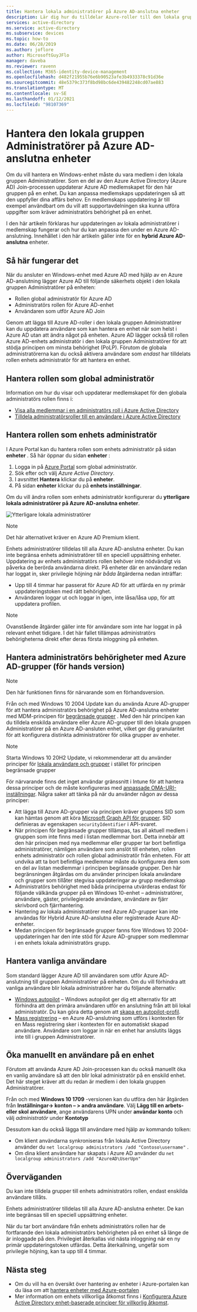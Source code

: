 ```yaml
---
title: Hantera lokala administratörer på Azure AD-anslutna enheter
description: Lär dig hur du tilldelar Azure-roller till den lokala gruppen Administratörer på en Windows-enhet.
services: active-directory
ms.service: active-directory
ms.subservice: devices
ms.topic: how-to
ms.date: 06/28/2019
ms.author: joflore
author: MicrosoftGuyJFlo
manager: daveba
ms.reviewer: ravenn
ms.collection: M365-identity-device-management
ms.openlocfilehash: d482f21955b76e6b90523afe3b4933378c91d36e
ms.sourcegitcommit: 48e5379c373f8bd98bc6de439482248cd07ae883
ms.translationtype: MT
ms.contentlocale: sv-SE
ms.lasthandoff: 01/12/2021
ms.locfileid: "98107369"
---
```

# <a name="how-to-manage-the-local-administrators-group-on-azure-ad-joined-devices"></a>Hantera den lokala gruppen Administratörer på Azure AD-anslutna enheter

Om du vill hantera en Windows-enhet måste du vara medlem i den lokala gruppen Administratörer. Som en del av den Azure Active Directory (Azure AD) Join-processen uppdaterar Azure AD medlemskapet för den här gruppen på en enhet. Du kan anpassa medlemskaps uppdateringen så att den uppfyller dina affärs behov. En medlemskaps uppdatering är till exempel användbart om du vill att supportavdelningen ska kunna utföra uppgifter som kräver administratörs behörighet på en enhet.

I den här artikeln förklaras hur uppdateringen av lokala administratörer i medlemskap fungerar och hur du kan anpassa den under en Azure AD-anslutning. Innehållet i den här artikeln gäller inte för en **hybrid Azure AD-anslutna** enheter.

## <a name="how-it-works"></a>Så här fungerar det

När du ansluter en Windows-enhet med Azure AD med hjälp av en Azure AD-anslutning lägger Azure AD till följande säkerhets objekt i den lokala gruppen Administratörer på enheten:

- Rollen global administratör för Azure AD
- Administratörs rollen för Azure AD-enhet 
- Användaren som utför Azure AD Join   

Genom att lägga till Azure AD-roller i den lokala gruppen Administratörer kan du uppdatera användare som kan hantera en enhet när som helst i Azure AD utan att ändra något på enheten. Azure AD lägger också till rollen Azure AD-enhets administratör i den lokala gruppen Administratörer för att stödja principen om minsta behörighet (PoLP). Förutom de globala administratörerna kan du också aktivera användare som *endast* har tilldelats rollen enhets administratör för att hantera en enhet. 

## <a name="manage-the-global-administrators-role"></a>Hantera rollen som global administratör

Information om hur du visar och uppdaterar medlemskapet för den globala administratörs rollen finns i:

- [Visa alla medlemmar i en administratörs roll i Azure Active Directory](../roles/manage-roles-portal.md)
- [Tilldela administratörsroller till en användare i Azure Active Directory](../fundamentals/active-directory-users-assign-role-azure-portal.md)


## <a name="manage-the-device-administrator-role"></a>Hantera rollen som enhets administratör 

I Azure Portal kan du hantera rollen som enhets administratör på sidan **enheter** . Så här öppnar du sidan **enheter** :

1. Logga in på [Azure Portal](https://portal.azure.com) som global administratör.
1. Sök efter och välj *Azure Active Directory*.
1. I avsnittet **Hantera** klickar du på **enheter**.
1. På sidan **enheter** klickar du på **enhets inställningar**.

Om du vill ändra rollen som enhets administratör konfigurerar du **ytterligare lokala administratörer på Azure AD-anslutna enheter**.  

![Ytterligare lokala administratörer](./media/assign-local-admin/10.png)

>[!NOTE]
> Det här alternativet kräver en Azure AD Premium klient. 

Enhets administratörer tilldelas till alla Azure AD-anslutna enheter. Du kan inte begränsa enhets administratörer till en speciell uppsättning enheter. Uppdatering av enhets administratörs rollen behöver inte nödvändigt vis påverka de berörda användarna direkt. På enheter där en användare redan har loggat in, sker privilegie höjning när *båda* åtgärderna nedan inträffar:

- Upp till 4 timmar har passerat för Azure AD för att utfärda en ny primär uppdateringstoken med rätt behörighet. 
- Användaren loggar ut och loggar in igen, inte låsa/låsa upp, för att uppdatera profilen.

>[!NOTE]
> Ovanstående åtgärder gäller inte för användare som inte har loggat in på relevant enhet tidigare. I det här fallet tillämpas administratörs behörigheterna direkt efter deras första inloggning på enheten. 

## <a name="manage-administrator-privileges-using-azure-ad-groups-preview"></a>Hantera administratörs behörigheter med Azure AD-grupper (för hands version)

>[!NOTE]
> Den här funktionen finns för närvarande som en förhandsversion.


Från och med Windows 10 2004 Update kan du använda Azure AD-grupper för att hantera administratörs behörighet på Azure AD-anslutna enheter med MDM-principen för [begränsade grupper](/windows/client-management/mdm/policy-csp-restrictedgroups) . Med den här principen kan du tilldela enskilda användare eller Azure AD-grupper till den lokala gruppen Administratörer på en Azure AD-ansluten enhet, vilket ger dig granularitet för att konfigurera distinkta administratörer för olika grupper av enheter. 

>[!NOTE]
> Starta Windows 10 20H2 Update, vi rekommenderar att du använder principer för [lokala användare och grupper](/windows/client-management/mdm/policy-csp-localusersandgroups) i stället för principen begränsade grupper


För närvarande finns det inget användar gränssnitt i Intune för att hantera dessa principer och de måste konfigureras med [anpassade OMA-URI-inställningar](/mem/intune/configuration/custom-settings-windows-10). Några saker att tänka på när du använder någon av dessa principer: 

- Att lägga till Azure AD-grupper via principen kräver gruppens SID som kan hämtas genom att köra [Microsoft Graph API för grupper](/graph/api/resources/group?view=graph-rest-beta). SID definieras av egenskapen `securityIdentifier` i API-svaret.
- När principen för begränsade grupper tillämpas, tas all aktuell medlem i gruppen som inte finns med i listan medlemmar bort. Detta innebär att den här principen med nya medlemmar eller grupper tar bort befintliga administratörer, nämligen användare som anslöt till enheten, rollen enhets administratör och rollen global administratör från enheten. För att undvika att ta bort befintliga medlemmar måste du konfigurera dem som en del av listan medlemmar i principen begränsade grupper. Den här begränsningen åtgärdas om du använder principen lokala användare och grupper som tillåter stegvisa uppdateringar av grupp medlemskap
- Administratörs behörighet med båda principerna utvärderas endast för följande välkända grupper på en Windows 10-enhet – administratörer, användare, gäster, privilegierade användare, användare av fjärr skrivbord och fjärrhantering. 
- Hantering av lokala administratörer med Azure AD-grupper kan inte användas för Hybrid Azure AD-anslutna eller registrerade Azure AD-enheter.
- Medan principen för begränsade grupper fanns före Windows 10 2004-uppdateringen har den inte stöd för Azure AD-grupper som medlemmar i en enhets lokala administratörs grupp. 

## <a name="manage-regular-users"></a>Hantera vanliga användare

Som standard lägger Azure AD till användaren som utför Azure AD-anslutning till gruppen Administratörer på enheten. Om du vill förhindra att vanliga användare blir lokala administratörer har du följande alternativ:

- [Windows autopilot](/windows/deployment/windows-autopilot/windows-10-autopilot) – Windows autopilot ger dig ett alternativ för att förhindra att den primära användaren utför en anslutning från att bli lokal administratör. Du kan göra detta genom att [skapa en autopilot-profil](/intune/enrollment-autopilot#create-an-autopilot-deployment-profile).
- [Mass registrering](/intune/windows-bulk-enroll) – en Azure AD-anslutning som utförs i kontexten för en Mass registrering sker i kontexten för en automatiskt skapad användare. Användare som loggar in när en enhet har anslutits läggs inte till i gruppen Administratörer.   

## <a name="manually-elevate-a-user-on-a-device"></a>Öka manuellt en användare på en enhet 

Förutom att använda Azure AD Join-processen kan du också manuellt öka en vanlig användare så att den blir lokal administratör på en enskild enhet. Det här steget kräver att du redan är medlem i den lokala gruppen Administratörer. 

Från och med **Windows 10 1709** -versionen kan du utföra den här åtgärden från **Inställningar-> konton – > andra användare**. Välj **Lägg till en arbets-eller skol användare**, ange användarens UPN under **användar konto** och välj *administratör* under **Kontotyp**  
 
Dessutom kan du också lägga till användare med hjälp av kommando tolken:

- Om klient användarna synkroniseras från lokala Active Directory använder du `net localgroup administrators /add "Contoso\username"` .
- Om dina klient användare har skapats i Azure AD använder du `net localgroup administrators /add "AzureAD\UserUpn"`

## <a name="considerations"></a>Överväganden 

Du kan inte tilldela grupper till enhets administratörs rollen, endast enskilda användare tillåts.

Enhets administratörer tilldelas till alla Azure AD-anslutna enheter. De kan inte begränsas till en speciell uppsättning enheter.

När du tar bort användare från enhets administratörs rollen har de fortfarande den lokala administratörs behörigheten på en enhet så länge de är inloggade på den. Privilegiet återkallas vid nästa inloggning när en ny primär uppdateringstoken utfärdas. Detta återkallning, ungefär som privilegie höjning, kan ta upp till 4 timmar.

## <a name="next-steps"></a>Nästa steg

- Om du vill ha en översikt över hantering av enheter i Azure-portalen kan du läsa om att [hantera enheter med Azure-portalen](device-management-azure-portal.md)
- Mer information om enhets villkorliga åtkomst finns i [Konfigurera Azure Active Directory enhet-baserade principer för villkorlig åtkomst](../conditional-access/require-managed-devices.md).
